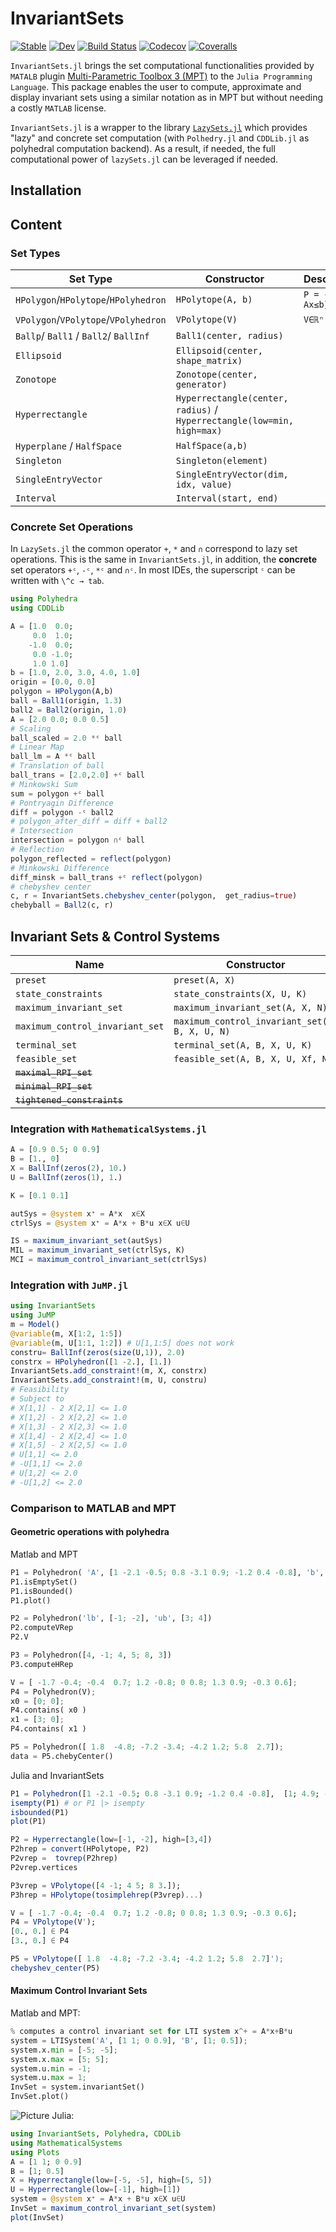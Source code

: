# InvariantSets

[![Stable](https://img.shields.io/badge/docs-stable-blue.svg)](https://ueliwechsler.github.io/InvariantSets.jl/stable)
[![Dev](https://img.shields.io/badge/docs-dev-blue.svg)](https://ueliwechsler.github.io/InvariantSets.jl/dev)
[![Build Status](https://travis-ci.com/ueliwechsler/InvariantSets.jl.svg?branch=master)](https://travis-ci.com/ueliwechsler/InvariantSets.jl)
[![Codecov](https://codecov.io/gh/ueliwechsler/InvariantSets.jl/branch/master/graph/badge.svg)](https://codecov.io/gh/ueliwechsler/InvariantSets.jl)
[![Coveralls](https://coveralls.io/repos/github/ueliwechsler/InvariantSets.jl/badge.svg?branch=master)](https://coveralls.io/github/ueliwechsler/InvariantSets.jl?branch=master)

`InvariantSets.jl` brings the set computational functionalities provided by `MATALB` plugin  [Multi-Parametric Toolbox 3 (MPT)](https://www.mpt3.org/) to the `Julia Programming Language`. This package enables the user to compute, approximate and display invariant sets using a similar notation as in MPT but without needing a costly `MATLAB` license.

`InvariantSets.jl` is a wrapper to the library [`LazySets.jl`](https://github.com/JuliaReach/LazySets.jl) which provides "lazy" and concrete set computation (with `Polhedry.jl` and `CDDLib.jl` as polyhedral computation backend).
As a result, if needed, the full computational power of `lazySets.jl` can be leveraged if needed.

## Installation


## Content

### Set Types
Set Type | Constructor | Description
---- | ----| -----
`HPolygon`/`HPolytope`/`HPolyhedron` | `HPolytope(A, b)` | `P = {x∈ℝⁿ: Ax≤b}`  
`VPolygon`/`VPolytope`/`VPolyhedron` | `VPolytope(V)` | `V∈ℝⁿˣᵐ`
`Ballp`/ `Ball1` / `Ball2`/ `BallInf` | `Ball1(center, radius)` |
`Ellipsoid` | `Ellipsoid(center, shape_matrix)` |
`Zonotope` | `Zonotope(center, generator)`
`Hyperrectangle` | `Hyperrectangle(center, radius)` / `Hyperrectangle(low=min, high=max)` |
`Hyperplane` / `HalfSpace` | `HalfSpace(a,b)` |
`Singleton` | `Singleton(element)` |
`SingleEntryVector` | `SingleEntryVector(dim, idx, value)` |
`Interval` | `Interval(start, end)` |


### Concrete Set Operations

In `LazySets.jl` the common operator `+`, `*` and `∩` correspond to lazy set operations.
This is the same in `InvariantSets.jl`, in addition, the **concrete** set operators
`+ᶜ`, `-ᶜ`, `*ᶜ` and `∩ᶜ`. In most IDEs, the superscript `ᶜ` can be written with `\^c → tab`.
```julia
using Polyhedra
using CDDLib

A = [1.0  0.0;
     0.0  1.0;
    -1.0  0.0;
     0.0 -1.0;
     1.0 1.0]
b = [1.0, 2.0, 3.0, 4.0, 1.0]
origin = [0.0, 0.0]
polygon = HPolygon(A,b)
ball = Ball1(origin, 1.3)
ball2 = Ball2(origin, 1.0)
A = [2.0 0.0; 0.0 0.5]
# Scaling
ball_scaled = 2.0 *ᶜ ball
# Linear Map
ball_lm = A *ᶜ ball
# Translation of ball
ball_trans = [2.0,2.0] +ᶜ ball
# Minkowski Sum
sum = polygon +ᶜ ball
# Pontryagin Difference
diff = polygon -ᶜ ball2
# polygon_after_diff = diff + ball2
# Intersection
intersection = polygon ∩ᶜ ball
# Reflection
polygon_reflected = reflect(polygon)
# Minkowski Difference
diff_minsk = ball_trans +ᶜ reflect(polygon)
# chebyshev center
c, r = InvariantSets.chebyshev_center(polygon,  get_radius=true)
chebyball = Ball2(c, r)
```

## Invariant Sets & Control Systems
Name  | Constructor | Description
 ----| ---- | ----
`preset` | `preset(A, X)` |
`state_constraints` | `state_constraints(X, U, K)` |
`maximum_invariant_set` | `maximum_invariant_set(A, X, N)` |
`maximum_control_invariant_set` | `maximum_control_invariant_set(A, B, X, U, N)` |
`terminal_set` | `terminal_set(A, B, X, U, K)` |
`feasible_set` | `feasible_set(A, B, X, U, Xf, N)` |
~~`maximal_RPI_set`~~ | ` ` |
~~`minimal_RPI_set`~~ | ` ` |
~~`tightened_constraints`~~ | ` ` |

### Integration with `MathematicalSystems.jl`
```julia
A = [0.9 0.5; 0 0.9]
B = [1., 0]
X = BallInf(zeros(2), 10.)
U = BallInf(zeros(1), 1.)

K = [0.1 0.1]

autSys = @system x⁺ = A*x  x∈X
ctrlSys = @system x⁺ = A*x + B*u x∈X u∈U

IS = maximum_invariant_set(autSys)
MIL = maximum_invariant_set(ctrlSys, K)
MCI = maximum_control_invariant_set(ctrlSys)
```

### Integration with `JuMP.jl`
```julia
using InvariantSets
using JuMP
m = Model()
@variable(m, X[1:2, 1:5])
@variable(m, U[1:1, 1:2]) # U[1,1:5] does not work
constru= BallInf(zeros(size(U,1)), 2.0)
constrx = HPolyhedron([1 -2.], [1.])
InvariantSets.add_constraint!(m, X, constrx)
InvariantSets.add_constraint!(m, U, constru)
# Feasibility
# Subject to
# X[1,1] - 2 X[2,1] <= 1.0
# X[1,2] - 2 X[2,2] <= 1.0
# X[1,3] - 2 X[2,3] <= 1.0
# X[1,4] - 2 X[2,4] <= 1.0
# X[1,5] - 2 X[2,5] <= 1.0
# U[1,1] <= 2.0
# -U[1,1] <= 2.0
# U[1,2] <= 2.0
# -U[1,2] <= 2.0
```

### Comparison to MATLAB and MPT

#### Geometric operations with polyhedra
Matlab and MPT
```python
P1 = Polyhedron( 'A', [1 -2.1 -0.5; 0.8 -3.1 0.9; -1.2 0.4 -0.8], 'b', [1; 4.9; -1.8])
P1.isEmptySet()
P1.isBounded()
P1.plot()

P2 = Polyhedron('lb', [-1; -2], 'ub', [3; 4])
P2.computeVRep
P2.V

P3 = Polyhedron([4, -1; 4, 5; 8, 3])
P3.computeHRep

V = [ -1.7 -0.4; -0.4  0.7; 1.2 -0.8; 0 0.8; 1.3 0.9; -0.3 0.6];
P4 = Polyhedron(V);
x0 = [0; 0];
P4.contains( x0 )
x1 = [3; 0];
P4.contains( x1 )

P5 = Polyhedron([ 1.8  -4.8; -7.2 -3.4; -4.2 1.2; 5.8  2.7]);
data = P5.chebyCenter()
```
Julia and InvariantSets
```julia
P1 = Polyhedron([1 -2.1 -0.5; 0.8 -3.1 0.9; -1.2 0.4 -0.8],  [1; 4.9; -1.8])
isempty(P1) # or P1 |> isempty
isbounded(P1)
plot(P1)

P2 = Hyperrectangle(low=[-1, -2], high=[3,4])
P2hrep = convert(HPolytope, P2)
P2vrep =  tovrep(P2hrep)
P2vrep.vertices

P3vrep = VPolytope([4 -1; 4 5; 8 3.]);
P3hrep = HPolytope(tosimplehrep(P3vrep)...)

V = [ -1.7 -0.4; -0.4  0.7; 1.2 -0.8; 0 0.8; 1.3 0.9; -0.3 0.6];
P4 = VPolytope(V');
[0., 0.] ∈ P4
[3., 0.] ∈ P4

P5 = VPolytope([ 1.8  -4.8; -7.2 -3.4; -4.2 1.2; 5.8  2.7]');
chebyshev_center(P5)
```


#### Maximum Control Invariant Sets
Matlab and MPT:
``` python
% computes a control invariant set for LTI system x^+ = A*x+B*u
system = LTISystem('A', [1 1; 0 0.9], 'B', [1; 0.5]);
system.x.min = [-5; -5];
system.x.max = [5; 5];
system.u.min = -1;
system.u.max = 1;
InvSet = system.invariantSet()
InvSet.plot()
```
![Picture](C:\Users\ueliwech\.julia\dev\InvariantSets\docs\imgs\matlab_invariant_set.png)
Julia:
```julia
using InvariantSets, Polyhedra, CDDLib
using MathematicalSystems
using Plots
A = [1 1; 0 0.9]
B = [1; 0.5]
X = Hyperrectangle(low=[-5, -5], high=[5, 5])
U = Hyperrectangle(low=[-1], high=[1])
system = @system x⁺ = A*x + B*u x∈X u∈U
InvSet = maximum_control_invariant_set(system)
plot(InvSet)
```
